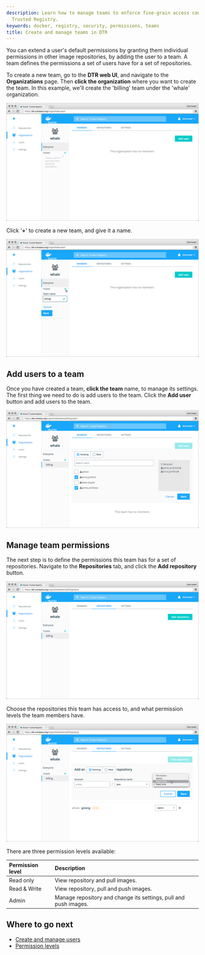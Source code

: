 ```yaml
---
description: Learn how to manage teams to enforce fine-grain access control in Docker
  Trusted Registry.
keywords: docker, registry, security, permissions, teams
title: Create and manage teams in DTR
---
```


You can extend a user's default permissions by granting them individual
permissions in other image repositories, by adding the user to a team. A team
defines the permissions a set of users have for a set of repositories.

To create a new team, go to the **DTR web UI**, and navigate to the
**Organizations** page.
Then **click the organization** where you want to create the team. In this
example, we'll create the 'billing' team under the 'whale' organization.

![](../../images/create-and-manage-teams-1.png)

Click '**+**' to create a new team, and give it a name.

![](../../images/create-and-manage-teams-2.png)

## Add users to a team

Once you have created a team, **click the team** name, to manage its settings.
The first thing we need to do is add users to the team. Click the **Add user**
button and add users to the team.

![](../../images/create-and-manage-teams-3.png)

## Manage team permissions

The next step is to define the permissions this team has for a set of
repositories. Navigate to the **Repositories** tab, and click the
**Add repository** button.

![](../../images/create-and-manage-teams-4.png)

Choose the repositories this team has access to, and what permission levels the
team members have.

![](../../images/create-and-manage-teams-5.png)

There are three permission levels available:

| Permission level | Description                                                      |
|:-----------------|:-----------------------------------------------------------------|
| Read only        | View repository and pull images.                                 |
| Read & Write     | View repository, pull and push images.                           |
| Admin            | Manage repository and change its settings, pull and push images. |

## Where to go next

* [Create and manage users](create-and-manage-users.md)
* [Permission levels](permission-levels.md)
